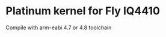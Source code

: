 Platinum kernel for Fly IQ4410
===============================

Compile with arm-eabi 4.7 or 4.8 toolchain

